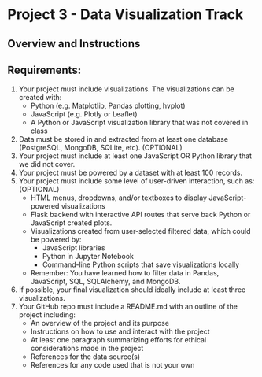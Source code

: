 # Project 3 - Data Visualization Track

## Overview and Instructions

## Requirements:
1. Your project must include visualizations. The visualizations can be created with:
    - Python (e.g. Matplotlib, Pandas plotting, hvplot)
    - JavaScript (e.g. Plotly or Leaflet)
    - A Python or JavaScript visualization library that was not covered in class
2. Data must be stored in and extracted from at least one database (PostgreSQL, MongoDB, SQLite, etc). (OPTIONAL)
3. Your project must include at least one JavaScript OR Python library that we did not cover.
4. Your project must be powered by a dataset with at least 100 records.
5. Your project must include some level of user-driven interaction, such as: (OPTIONAL)
    - HTML menus, dropdowns, and/or textboxes to display JavaScript-powered visualizations
    - Flask backend with interactive API routes that serve back Python or JavaScript created plots.
    - Visualizations created from user-selected filtered data, which could be powered by:
        - JavaScript libraries
        - Python in Jupyter Notebook
        - Command-line Python scripts that save visualizations locally
    - Remember: You have learned how to filter data in Pandas, JavaScript, SQL, SQLAlchemy, and MongoDB.
6. If possible, your final visualization should ideally include at least three visualizations.
7. Your GitHub repo must include a README.md with an outline of the project including:
    - An overview of the project and its purpose
    - Instructions on how to use and interact with the project
    - At least one paragraph summarizing efforts for ethical considerations made in the project
    - References for the data source(s)
    - References for any code used that is not your own

